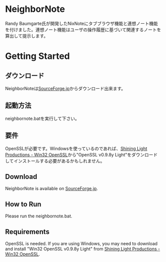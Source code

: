 NeighborNote
============

Randy Baumgarte氏が開発したNixNoteにタブブラウザ機能と連想ノート機能を付けました。連想ノート機能はユーザの操作履歴に基づいて関連するノートを算出して提示します。

Getting Started
============

ダウンロード
------------
NeighborNoteは[SourceForge.jp](http://sourceforge.jp/users/yuki792/pf/NeighborNote/files/)からダウンロード出来ます。

起動方法
------------
neighbornote.batを実行して下さい。


要件
------------
OpenSSLが必要です。Windowsを使っているのであれば、[Shining Light Productions - Win32 OpenSSL](http://slproweb.com/products/Win32OpenSSL.html)から"OpenSSL v0.9.8y Light"をダウンロードしてインストールする必要があるかもしれません。

Download
------------
NeighborNote is available on [SourceForge.jp](http://sourceforge.jp/users/yuki792/pf/NeighborNote/files/).

How to Run
------------
Please run the neighbornote.bat.

Requirements
------------
OpenSSL is needed. If you are using Windows, you may need to download and install "Win32 OpenSSL v0.9.8y Light" from [Shining Light Productions - Win32 OpenSSL](http://slproweb.com/products/Win32OpenSSL.html).
